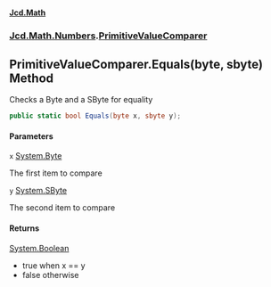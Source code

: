 #### [Jcd.Math](index.md 'index')
### [Jcd.Math.Numbers](Jcd.Math.Numbers.md 'Jcd.Math.Numbers').[PrimitiveValueComparer](Jcd.Math.Numbers.PrimitiveValueComparer.md 'Jcd.Math.Numbers.PrimitiveValueComparer')

## PrimitiveValueComparer.Equals(byte, sbyte) Method

Checks a Byte and a SByte for equality

```csharp
public static bool Equals(byte x, sbyte y);
```
#### Parameters

<a name='Jcd.Math.Numbers.PrimitiveValueComparer.Equals(byte,sbyte).x'></a>

`x` [System.Byte](https://docs.microsoft.com/en-us/dotnet/api/System.Byte 'System.Byte')

The first item to compare

<a name='Jcd.Math.Numbers.PrimitiveValueComparer.Equals(byte,sbyte).y'></a>

`y` [System.SByte](https://docs.microsoft.com/en-us/dotnet/api/System.SByte 'System.SByte')

The second item to compare

#### Returns
[System.Boolean](https://docs.microsoft.com/en-us/dotnet/api/System.Boolean 'System.Boolean')  
*  true when x == y  
*  false otherwise